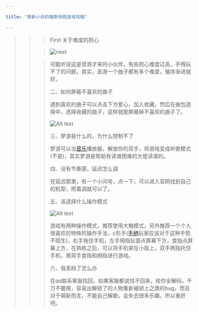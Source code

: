```yaml
---

title: "萌新小白的喵斯快跑游戏攻略"

---
```


> > >   First 关于难度的担心
> >
> > > ![next](C:\Users\lenovo\Pictures\2345_image_file_copy_20.jpg)
> >
> > >   可能听说这是音游才来的小伙伴，有些担心难度过高，手残玩不了的问题，其实，音游一个曲子都有多个难度，循序渐进就好。
> > >
> > > 二、如何屏蔽不喜欢的曲子
> > >
> > > 遇到喜欢的曲子可以点击下方爱心，加入收藏，然后在曲包选择中，选择收藏的曲子，这样就能屏蔽掉不喜欢的曲子了。
> > >
> > > ![Alt text](C:\Users\lenovo\Pictures\interlude_MDxTH_1.png)
> > >
> > > 三、梦游是什么的，为什么控制不了
> > >
> > > 梦游可以当[音乐](https://www.9game.cn/topic/yinyuelei/)播放器，解放你的双手，将游戏变成听歌模式(不是)，其实梦游是帮助有读谱困难的大佬读谱的。
> > >
> > > 四、没有节奏感，延迟怎么调
> > >
> > > 在延迟那里，有一个小问号，点一下，可以进入官网找到自己的机型，照着调就可以了。
> > >
> > > 五、该选择什么操作模式
> > >
> > > ![Alt text](C:\Users\lenovo\Pictures\2345_image_file_copy_20.jpg)
> > >
> > > 游戏有两种操作模式，推荐使用大触模式，另外推荐一个个人很喜欢的特殊的操作手法，c形手([手柄](https://www.9game.cn/topic/shoubingwan/)玩家应该对于这种手势不陌生)，右手拖住手机，左手拇指扯面点屏幕下方，食指点屏幕上方，在熟练之后，可以将手机架在小指上，双手两指托住手机，用双手食指和拇指进行游戏。
> > >
> > > 六、我丟档了怎么办
> > >
> > > 在qq联系客服找回，如果客服都说找不回来，给你全解码，千万不要用，容易出解锁了的人物重新被锁上之类的bug，而且对于萌新而言，不能自己解歌，会失去很多乐趣，所以重肝吧。
